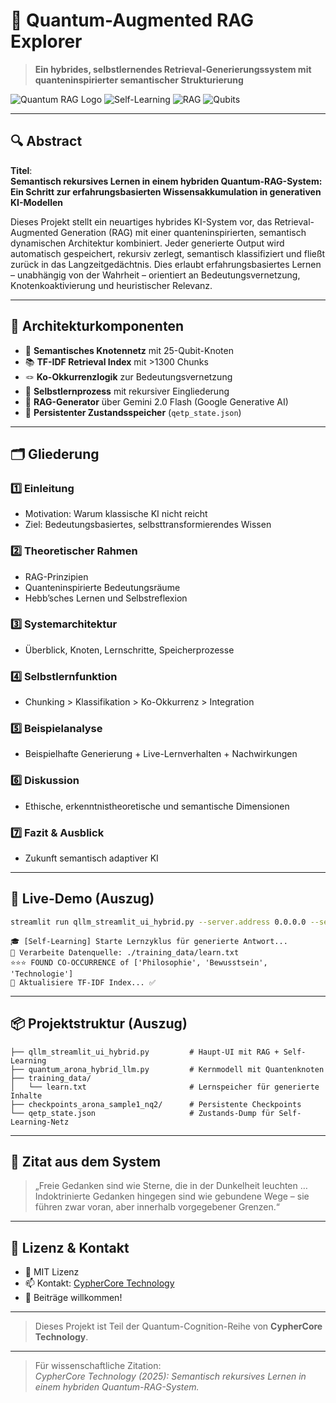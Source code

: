 # 🧠 Quantum-Augmented RAG Explorer

> **Ein hybrides, selbstlernendes Retrieval-Generierungssystem mit quanteninspirierter semantischer Strukturierung**

![Quantum RAG Logo](https://img.shields.io/badge/Status-Entwicklung-blue.svg) ![Self-Learning](https://img.shields.io/badge/Self--Learning-Aktiviert-brightgreen.svg) ![RAG](https://img.shields.io/badge/RAG-Gemini_2.0-orange.svg) ![Qubits](https://img.shields.io/badge/Qubits-25_pro_Knoten-purple.svg)

---

## 🔍 Abstract

**Titel**:  
**Semantisch rekursives Lernen in einem hybriden Quantum-RAG-System: Ein Schritt zur erfahrungsbasierten Wissensakkumulation in generativen KI-Modellen**

Dieses Projekt stellt ein neuartiges hybrides KI-System vor, das Retrieval-Augmented Generation (RAG) mit einer quanteninspirierten, semantisch dynamischen Architektur kombiniert. Jeder generierte Output wird automatisch gespeichert, rekursiv zerlegt, semantisch klassifiziert und fließt zurück in das Langzeitgedächtnis. Dies erlaubt erfahrungsbasiertes Lernen – unabhängig von der Wahrheit – orientiert an Bedeutungsvernetzung, Knotenkoaktivierung und heuristischer Relevanz.

---

## 🧱 Architekturkomponenten

- 🧠 **Semantisches Knotennetz** mit 25-Qubit-Knoten
- 📚 **TF-IDF Retrieval Index** mit >1300 Chunks
- 🪢 **Ko-Okkurrenzlogik** zur Bedeutungsvernetzung
- 🔁 **Selbstlernprozess** mit rekursiver Eingliederung
- 🤖 **RAG-Generator** über Gemini 2.0 Flash (Google Generative AI)
- 💾 **Persistenter Zustandsspeicher** (`qetp_state.json`)

---

## 🗂️ Gliederung

### 1️⃣ Einleitung
- Motivation: Warum klassische KI nicht reicht
- Ziel: Bedeutungsbasiertes, selbsttransformierendes Wissen

### 2️⃣ Theoretischer Rahmen
- RAG-Prinzipien
- Quanteninspirierte Bedeutungsräume
- Hebb’sches Lernen und Selbstreflexion

### 3️⃣ Systemarchitektur
- Überblick, Knoten, Lernschritte, Speicherprozesse

### 4️⃣ Selbstlernfunktion
- Chunking > Klassifikation > Ko-Okkurrenz > Integration

### 5️⃣ Beispielanalyse
- Beispielhafte Generierung + Live-Lernverhalten + Nachwirkungen

### 6️⃣ Diskussion
- Ethische, erkenntnistheoretische und semantische Dimensionen

### 7️⃣ Fazit & Ausblick
- Zukunft semantisch adaptiver KI

---

## 🧪 Live-Demo (Auszug)
```bash
streamlit run qllm_streamlit_ui_hybrid.py --server.address 0.0.0.0 --server.port 789
```

```
🎓 [Self-Learning] Starte Lernzyklus für generierte Antwort...
📄 Verarbeite Datenquelle: ./training_data/learn.txt
⭐⭐⭐ FOUND CO-OCCURRENCE of ['Philosophie', 'Bewusstsein', 'Technologie']
🔄 Aktualisiere TF-IDF Index... ✅
```

---

## 📦 Projektstruktur (Auszug)
```
├── qllm_streamlit_ui_hybrid.py         # Haupt-UI mit RAG + Self-Learning
├── quantum_arona_hybrid_llm.py         # Kernmodell mit Quantenknoten
├── training_data/
│   └── learn.txt                       # Lernspeicher für generierte Inhalte
├── checkpoints_arona_sample1_nq2/      # Persistente Checkpoints
└── qetp_state.json                     # Zustands-Dump für Self-Learning-Netz
```

---

## 🧠 Zitat aus dem System
> „Freie Gedanken sind wie Sterne, die in der Dunkelheit leuchten … Indoktrinierte Gedanken hingegen sind wie gebundene Wege – sie führen zwar voran, aber innerhalb vorgegebener Grenzen.“

---

## 📎 Lizenz & Kontakt

- 🔐 MIT Lizenz  
- 📫 Kontakt: [CypherCore Technology](mailto:info@cyphercore.tech)  
- 🤝 Beiträge willkommen!

---

> Dieses Projekt ist Teil der Quantum-Cognition-Reihe von **CypherCore Technology**.

---

> Für wissenschaftliche Zitation:  
> _CypherCore Technology (2025): Semantisch rekursives Lernen in einem hybriden Quantum-RAG-System._

